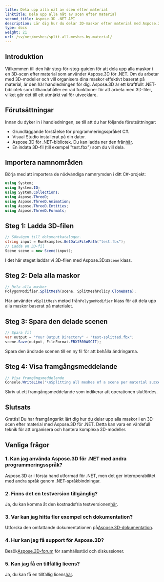 ```yaml
---
title: Dela upp alla nät av scen efter material
linktitle: Dela upp alla nät av scen efter material
second_title: Aspose.3D .NET API
description: Lär dig hur du delar 3D-maskor efter material med Aspose.3D för .NET. Följ vår steg-för-steg-guide för effektiv organisation och hantering av 3D-modeller.
type: docs
weight: 21
url: /sv/net/meshes/split-all-meshes-by-material/
---
```

## Introduktion
Välkommen till den här steg-för-steg-guiden för att dela upp alla maskor i en 3D-scen efter material som använder Aspose.3D för .NET. Om du arbetar med 3D-modeller och vill organisera dina maskor effektivt baserat på material, är den här handledningen för dig. Aspose.3D är ett kraftfullt .NET-bibliotek som tillhandahåller en rad funktioner för att arbeta med 3D-filer, vilket gör det till ett utmärkt val för utvecklare.
## Förutsättningar
Innan du dyker in i handledningen, se till att du har följande förutsättningar:
- Grundläggande förståelse för programmeringsspråket C#.
- Visual Studio installerat på din dator.
-  Aspose.3D för .NET-bibliotek. Du kan ladda ner den från[här](https://releases.aspose.com/3d/net/).
- En indata 3D-fil (till exempel "test.fbx") som du vill dela.
## Importera namnområden
Börja med att importera de nödvändiga namnrymden i ditt C#-projekt:
```csharp
using System;
using System.IO;
using System.Collections;
using Aspose.ThreeD;
using Aspose.ThreeD.Animation;
using Aspose.ThreeD.Entities;
using Aspose.ThreeD.Formats;
```
## Steg 1: Ladda 3D-filen
```csharp
// Sökvägen till dokumentkatalogen.
string input = RunExamples.GetDataFilePath("test.fbx");
// Ladda en 3D-fil
Scene scene = new Scene(input);
```
 I det här steget laddar vi 3D-filen med Aspose.3D:s`Scene` klass.
## Steg 2: Dela alla maskor
```csharp
// Dela alla maskor
PolygonModifier.SplitMesh(scene, SplitMeshPolicy.CloneData);
```
 Här använder vi`SplitMesh` metod från`PolygonModifier` klass för att dela upp alla maskor baserat på materialet.
## Steg 3: Spara den delade scenen
```csharp
// Spara fil
var output = "Your Output Directory" + "test-splitted.fbx";
scene.Save(output, FileFormat.FBX7500ASCII);
```
Spara den ändrade scenen till en ny fil för att behålla ändringarna.
## Steg 4: Visa framgångsmeddelande
```csharp
// Visa framgångsmeddelande
Console.WriteLine("\nSplitting all meshes of a scene per material successfully.\nFile saved at " + output);
```
Skriv ut ett framgångsmeddelande som indikerar att operationen slutfördes.
## Slutsats
Grattis! Du har framgångsrikt lärt dig hur du delar upp alla maskor i en 3D-scen efter material med Aspose.3D för .NET. Detta kan vara en värdefull teknik för att organisera och hantera komplexa 3D-modeller.
## Vanliga frågor
### 1. Kan jag använda Aspose.3D för .NET med andra programmeringsspråk?
Aspose.3D är i första hand utformad för .NET, men det ger interoperabilitet med andra språk genom .NET-språkbindningar.
### 2. Finns det en testversion tillgänglig?
 Ja, du kan komma åt den kostnadsfria testversionen[här](https://releases.aspose.com/).
### 3. Var kan jag hitta fler exempel och dokumentation?
 Utforska den omfattande dokumentationen på[Aspose.3D-dokumentation](https://reference.aspose.com/3d/net/).
### 4. Hur kan jag få support för Aspose.3D?
 Besök[Aspose.3D-forum](https://forum.aspose.com/c/3d/18) för samhällsstöd och diskussioner.
### 5. Kan jag få en tillfällig licens?
 Ja, du kan få en tillfällig licens[här](https://purchase.aspose.com/temporary-license/).